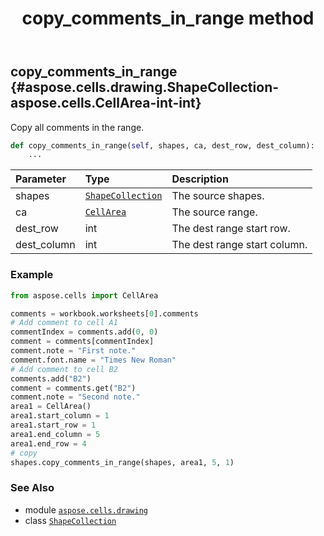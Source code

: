 ﻿---
title: copy_comments_in_range method
second_title: Aspose.Cells for Python via .NET API References
description: 
type: docs
weight: 400
url: /aspose.cells.drawing/shapecollection/copy_comments_in_range/
is_root: false
---

## copy_comments_in_range {#aspose.cells.drawing.ShapeCollection-aspose.cells.CellArea-int-int}

Copy all comments in the range.



```python
def copy_comments_in_range(self, shapes, ca, dest_row, dest_column):
    ...
```


| Parameter | Type | Description |
| :- | :- | :- |
| shapes | [`ShapeCollection`](/cells/python-net/aspose.cells.drawing/shapecollection) | The source shapes. |
| ca | [`CellArea`](/cells/python-net/aspose.cells/cellarea) | The source range. |
| dest_row | int | The dest range start row. |
| dest_column | int | The dest range start column. |

### Example 


```python
from aspose.cells import CellArea

comments = workbook.worksheets[0].comments
# Add comment to cell A1
commentIndex = comments.add(0, 0)
comment = comments[commentIndex]
comment.note = "First note."
comment.font.name = "Times New Roman"
# Add comment to cell B2
comments.add("B2")
comment = comments.get("B2")
comment.note = "Second note."
area1 = CellArea()
area1.start_column = 1
area1.start_row = 1
area1.end_column = 5
area1.end_row = 4
# copy
shapes.copy_comments_in_range(shapes, area1, 5, 1)

```



### See Also
* module [`aspose.cells.drawing`](../../)
* class [`ShapeCollection`](/cells/python-net/aspose.cells.drawing/shapecollection)
